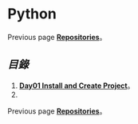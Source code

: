 # **Python**
Previous page [**Repositories**](https://github.com/AdamXu23?tab=repositories)。
## *目錄*
1.  [**Day01 Install and Create Project**](https://github.com/AdamXu23/Python/tree/main/Day01%20Install%20and%20Create%20Project)。
2.  
    
Previous page [**Repositories**](https://github.com/AdamXu23?tab=repositories)。
